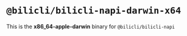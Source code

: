 # `@bilicli/bilicli-napi-darwin-x64`

This is the **x86_64-apple-darwin** binary for `@bilicli/bilicli-napi`
